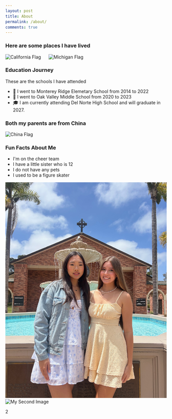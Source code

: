 ```yaml
---
layout: post
title: About
permalink: /about/
comments: true
---
```



### Here are some places I have lived

<p>
  <img src="https://upload.wikimedia.org/wikipedia/commons/0/01/Flag_of_California.svg" alt="California Flag" width="150" style="margin-right:20px;">
  <img src="https://upload.wikimedia.org/wikipedia/commons/b/b5/Flag_of_Michigan.svg" alt="Michigan Flag" width="150">
</p>



### Education Journey

These are the schools I have attended

- 🏫 I went to Monterey Ridge Elemetary School from 2014 to 2022
- 🏫 I went to Oak Valley Middle School from 2020 to 2023
- 🎓 I am currently attending Del Norte High School and will graduate in 2027.


### Both my parents are from China

<p>
  <img src="https://upload.wikimedia.org/wikipedia/commons/8/86/Flag_of_the_People%27s_Republic_of_China_%28cropped%29.svg" alt="China Flag" width="150">
</p>


### Fun Facts About Me

- I'm on the cheer team
- I have a little sister who is 12
- I do not have any pets
- I used to be a figure skater 

![My First Image](navigation/images/IMG_0085.JPG)
![My Second Image](navigation/images/IMG_2156-preview.HEIC)


2